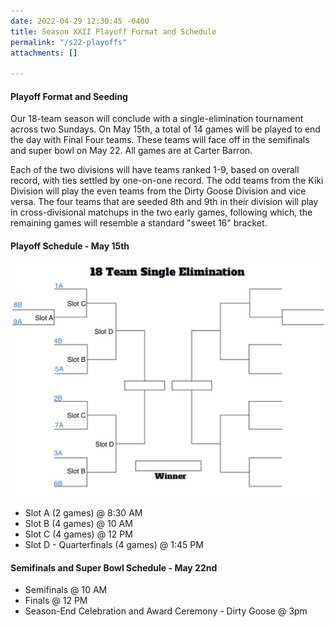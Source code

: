 ```yaml
---
date: 2022-04-29 12:30:45 -0400
title: Season XXII Playoff Format and Schedule
permalink: "/s22-playoffs"
attachments: []

---
```

#### Playoff Format and Seeding

Our 18-team season will conclude with a single-elimination tournament across two Sundays.  On May 15th, a total of 14 games will be played to end the day with Final Four teams.  These teams will face off in the semifinals and super bowl on May 22.  All games are at Carter Barron.

Each of the two divisions will have teams ranked 1-9, based on overall record, with ties settled by one-on-one record. The odd teams from the Kiki Division will play the even teams from the Dirty Goose Division and vice versa. The four teams that are seeded 8th and 9th in their division will play in cross-divisional matchups in the two early games, following which, the remaining games will resemble a standard "sweet 16" bracket.

#### Playoff Schedule - May 15th

![](/img/s22_playoff_format.jpeg)

* Slot A (2 games) @ 8:30 AM
* Slot B (4 games) @ 10 AM
* Slot C (4 games) @ 12 PM
* Slot D - Quarterfinals (4 games) @ 1:45 PM

#### Semifinals and Super Bowl Schedule - May 22nd

* Semifinals @ 10 AM
* Finals @ 12 PM
* Season-End Celebration and Award Ceremony - Dirty Goose @ 3pm